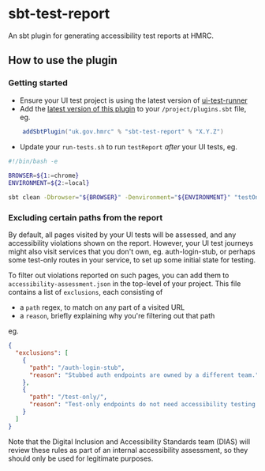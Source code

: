 # sbt-test-report

An sbt plugin for generating accessibility test reports at HMRC.

## How to use the plugin

### Getting started
* Ensure your UI test project is using the latest version of [ui-test-runner](https://github.com/hmrc/ui-test-runner/releases)
* Add the [latest version of this plugin](https://github.com/hmrc/sbt-test-report/releases) to your `/project/plugins.sbt` file, eg.
```scala
    addSbtPlugin("uk.gov.hmrc" % "sbt-test-report" % "X.Y.Z")
```
* Update your `run-tests.sh` to run `testReport` *after* your UI tests, eg.
```bash
#!/bin/bash -e
 
BROWSER=${1:=chrome}
ENVIRONMENT=${2:=local}

sbt clean -Dbrowser="${BROWSER}" -Denvironment="${ENVIRONMENT}" "testOnly uk.gov.hmrc.ui.specs.*" testReport
```

### Excluding certain paths from the report
By default, all pages visited by your UI tests will be assessed, and any accessibility violations shown on the report.
However, your UI test journeys might also visit services that you don't own, eg. auth-login-stub,
or perhaps some test-only routes in your service, to set up some initial state for testing.

To filter out violations reported on such pages, you can add them to `accessibility-assessment.json` in the top-level
of your project.  This file contains a list of `exclusions`, each consisting of
* a `path` regex, to match on any part of a visited URL
* a `reason`, briefly explaining why you're filtering out that path

eg.
```json
{
  "exclusions": [
    {
      "path": "/auth-login-stub",
      "reason": "Stubbed auth endpoints are owned by a different team."
    },
    {
      "path": "/test-only/",
      "reason": "Test-only endpoints do not need accessibility testing as they are used purely for testing purposes."
    }
  ]
}
```

Note that the Digital Inclusion and Accessibility Standards team (DIAS) will review these rules as part of an
internal accessibility assessment, so they should only be used for legitimate purposes.
